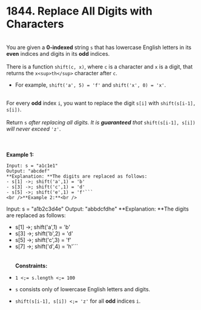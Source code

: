 # 1844. Replace All Digits with Characters

<br />You are given a **0-indexed** string `s` that has lowercase English letters in its **even** indices and digits in its **odd** indices.<br />
<br />There is a function `shift(c, x)`, where `c` is a character and `x` is a digit, that returns the `x<sup>th</sup>` character after `c`.<br />

* For example, `shift('a', 5) = 'f'` and `shift('x', 0) = 'x'`.


<br />For every **odd** index `i`, you want to replace the digit `s[i]` with `shift(s[i-1], s[i])`.<br />
<br />Return `s`<em> after replacing all digits. It is **guaranteed** that </em>`shift(s[i-1], s[i])`<em> will never exceed </em>`'z'`.<br />
<br /> <br />
<br />**Example 1:**<br />
```
Input: s = "a1c1e1"
Output: "abcdef"
**Explanation: **The digits are replaced as follows:
- s[1] ->; shift('a',1) = 'b'
- s[3] ->; shift('c',1) = 'd'
- s[5] ->; shift('e',1) = 'f'```
<br />**Example 2:**<br />
```
Input: s = "a1b2c3d4e"
Output: "abbdcfdhe"
**Explanation: **The digits are replaced as follows:
- s[1] ->; shift('a',1) = 'b'
- s[3] ->; shift('b',2) = 'd'
- s[5] ->; shift('c',3) = 'f'
- s[7] ->; shift('d',4) = 'h'```
<br /> <br />
<br />**Constraints:**<br />

* `1 <;= s.length <;= 100`

* `s` consists only of lowercase English letters and digits.

* `shift(s[i-1], s[i]) <;= 'z'` for all **odd** indices `i`.